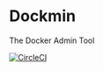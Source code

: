 # Dockmin
The Docker Admin Tool

[![CircleCI](https://circleci.com/gh/TLyngeJ/dockmin.svg?style=svg)](https://circleci.com/gh/TLyngeJ/dockmin)